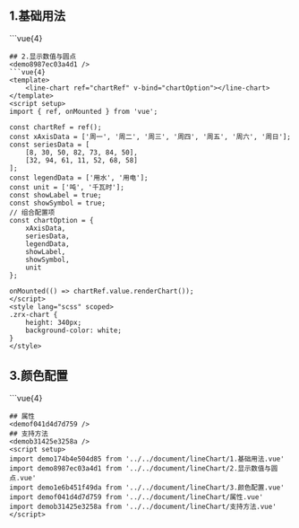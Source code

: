 ## 1.基础用法
<demo174b4e504d85 />
```vue{4}
<template>
    <line-chart ref="chartRef" v-bind="chartOption"></line-chart>
</template>
<script setup>
import { ref, onMounted } from 'vue';

const chartRef = ref();
const xAxisData = ['周一', '周二', '周三', '周四', '周五', '周六', '周日'];
const seriesData = [
    [8, 30, 50, 82, 73, 84, 50],
    [32, 94, 61, 11, 52, 68, 58]
];
const legendData = ['用水', '用电'];
const unit = ['吨', '千瓦时'];
// 组合配置项
const chartOption = {
    xAxisData,
    seriesData,
    legendData,
    unit
};

onMounted(() => chartRef.value.renderChart());
</script>
<style lang="scss" scoped>
.zrx-chart {
    height: 340px;
    background-color: white;
}
</style>

```
## 2.显示数值与圆点
<demo8987ec03a4d1 />
```vue{4}
<template>
    <line-chart ref="chartRef" v-bind="chartOption"></line-chart>
</template>
<script setup>
import { ref, onMounted } from 'vue';

const chartRef = ref();
const xAxisData = ['周一', '周二', '周三', '周四', '周五', '周六', '周日'];
const seriesData = [
    [8, 30, 50, 82, 73, 84, 50],
    [32, 94, 61, 11, 52, 68, 58]
];
const legendData = ['用水', '用电'];
const unit = ['吨', '千瓦时'];
const showLabel = true;
const showSymbol = true;
// 组合配置项
const chartOption = {
    xAxisData,
    seriesData,
    legendData,
    showLabel,
    showSymbol,
    unit
};

onMounted(() => chartRef.value.renderChart());
</script>
<style lang="scss" scoped>
.zrx-chart {
    height: 340px;
    background-color: white;
}
</style>

```
## 3.颜色配置
<demo1e6b451f49da />
```vue{4}
<template>
    <line-chart ref="chartRef" v-bind="chartOption"></line-chart>
</template>
<script setup>
import { ref, onMounted } from 'vue';

const chartRef = ref();
const xAxisData = ['周一', '周二', '周三', '周四', '周五', '周六', '周日'];
const seriesData = [
    [8, 30, 50, 82, 73, 84, 50],
    [32, 94, 61, 11, 52, 68, 58]
];
const legendData = ['用水', '用电'];
const unit = ['吨', '千瓦时'];
const color = [
    {
        color: 'yellowgreen',
        lineColor: 'green',
        areaColor: {
            type: 'linear',
            x: 0,
            y: 0,
            x2: 0,
            y2: 1,
            colorStops: [
                { offset: 0, color: 'rgb(0, 221, 255)' },
                { offset: 1, color: 'rgb(77, 119, 255)' }
            ]
        }
    },
    {
        color: 'blue',
        lineColor: 'red',
        areaColor: {
            type: 'linear',
            x: 0,
            y: 0,
            x2: 0,
            y2: 1,
            colorStops: [
                { offset: 0, color: 'rgb(128, 255, 165)' },
                { offset: 1, color: 'rgb(1, 191, 236)' }
            ]
        }
    }
];
// 组合配置项
const chartOption = {
    xAxisData,
    seriesData,
    legendData,
    unit,
    color
};

onMounted(() => chartRef.value.renderChart());
</script>
<style lang="scss" scoped>
.zrx-chart {
    height: 340px;
    background-color: white;
}
</style>

```
## 属性
<demof041d4d7d759 />
## 支持方法
<demob31425e3258a />
<script setup>
import demo174b4e504d85 from '../../document/lineChart/1.基础用法.vue'
import demo8987ec03a4d1 from '../../document/lineChart/2.显示数值与圆点.vue'
import demo1e6b451f49da from '../../document/lineChart/3.颜色配置.vue'
import demof041d4d7d759 from '../../document/lineChart/属性.vue'
import demob31425e3258a from '../../document/lineChart/支持方法.vue'
</script>